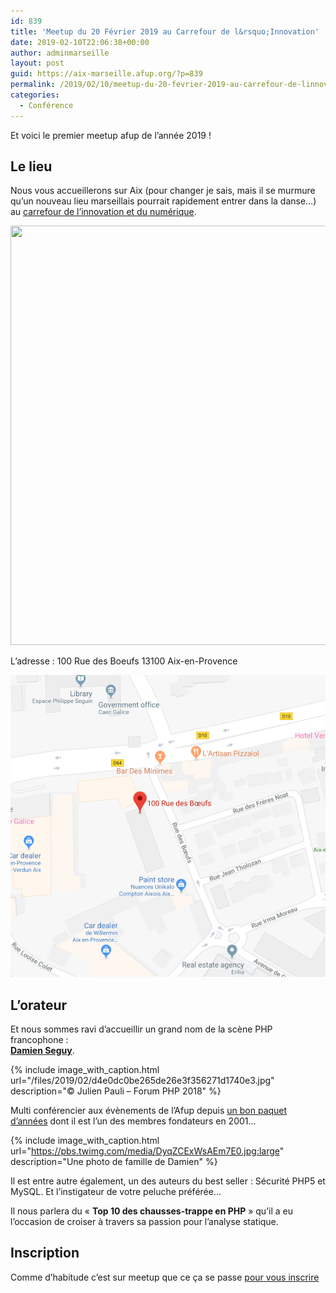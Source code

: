 ```yaml
---
id: 839
title: 'Meetup du 20 Février 2019 au Carrefour de l&rsquo;Innovation'
date: 2019-02-10T22:06:38+00:00
author: adminmarseille
layout: post
guid: https://aix-marseille.afup.org/?p=839
permalink: /2019/02/10/meetup-du-20-fevrier-2019-au-carrefour-de-linnovation/
categories:
  - Conférence
---
```

Et voici le premier meetup afup de l&rsquo;année 2019 !

## Le lieu

Nous vous accueillerons sur Aix (pour changer je sais, mais il se murmure qu&rsquo;un nouveau lieu marseillais pourrait rapidement entrer dans la danse&#8230;) au <a href="https://c-in.fr/" target="_blank" rel="noopener noreferrer">carrefour de l&rsquo;innovation et du numérique</a>.

<img class="aligncenter size-medium" src="https://c-in.fr/wp-content/uploads/2018/01/35B3575-L%C3%A9g%C3%A8re-1024x671.jpg" width="1024" height="671" /> 

L&rsquo;adresse : 100 Rue des Boeufs 13100 Aix-en-Provence

![Carte vers le lieu](/files/2019-02-10-meetup-du-20-fevrier-2019-au-carrefour-de-linnovation/map.png)

## L&rsquo;orateur

Et nous sommes ravi d’accueillir un grand nom de la scène PHP francophone :  
**<a href="https://twitter.com/faguo" target="_blank" rel="noopener noreferrer">Damien Seguy</a>**.

{% include image_with_caption.html url="/files/2019/02/d4e0dc0be265de26e3f356271d1740e3.jpg" description="© Julien Pauli &#8211; Forum PHP 2018" %}

Multi conférencier aux évènements de l&rsquo;Afup depuis <a href="https://afup.org/pages/forumphp2005/conferenciers.php?#dseguy" target="_blank" rel="noopener noreferrer">un bon paquet d&rsquo;années</a> dont il est l&rsquo;un des membres fondateurs en 2001&#8230;


{% include image_with_caption.html url="https://pbs.twimg.com/media/DyqZCExWsAEm7E0.jpg:large" description="Une photo de famille de Damien" %}

Il est entre autre également, un des auteurs du best seller : Sécurité PHP5 et MySQL. Et l&rsquo;instigateur de votre peluche préférée&#8230;

Il nous parlera du &laquo;&nbsp;**Top 10 des chausses-trappe en PHP**&nbsp;&raquo; qu&rsquo;il a eu l&rsquo;occasion de croiser à travers sa passion pour l&rsquo;analyse statique.

## Inscription

Comme d&rsquo;habitude c&rsquo;est sur meetup que ce ça se passe <a href="https://www.meetup.com/fr-FR/afup-aix-marseille-php/events/258764482/" target="_blank" rel="noopener noreferrer">pour vous inscrire</a>
